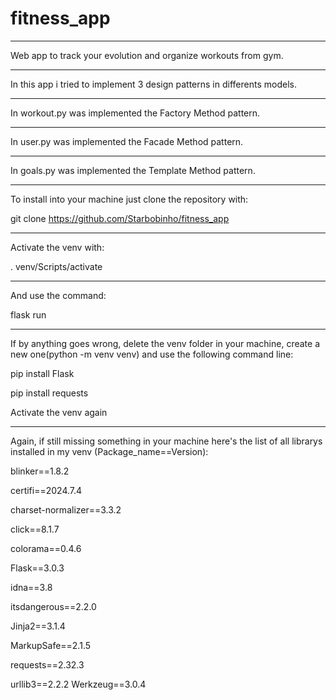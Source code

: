 # fitness_app

_______________________________________________________________
Web app to track your evolution and organize workouts from gym.

________________________________________________________________________
In this app i tried to implement 3 design patterns in differents models.

__________________________________________________________
In workout.py was implemented the Factory Method pattern.

_____________________________________________________ 
In user.py was implemented the Facade Method pattern.

________________________________________________________ 
In goals.py was implemented the Template Method pattern.
 
____________________________________________________________
To install into your machine just clone the repository with:

 
git clone https://github.com/Starbobinho/fitness_app
 
________________________
Activate the venv with:

 
. venv/Scripts/activate
 
____________________
And use the command:


flask run

_____________________________________________________________________________________________________________________________________
If by anything goes wrong, delete the venv folder in your machine, create a new one(python -m venv venv) and use the following command line:

 
pip install Flask

pip install requests

Activate the venv again
 
_______________________________________________________________________________________________________________________________
Again, if still missing something in your machine here's the list of all librarys installed in my venv (Package_name==Version):

blinker==1.8.2

certifi==2024.7.4

charset-normalizer==3.3.2

click==8.1.7

colorama==0.4.6

Flask==3.0.3

idna==3.8

itsdangerous==2.2.0

Jinja2==3.1.4

MarkupSafe==2.1.5

requests==2.32.3

urllib3==2.2.2
Werkzeug==3.0.4
